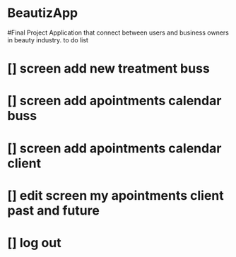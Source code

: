 # BeautizApp
#Final Project Application that connect between users and business owners in beauty industry.
to do list
# [] screen add new treatment buss
# [] screen add apointments calendar buss
# [] screen add apointments calendar client
# [] edit screen my apointments client past and future
# [] log out 


